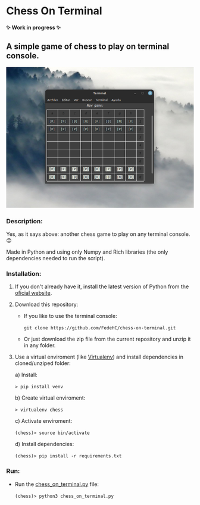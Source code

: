 # Chess On Terminal
**✨ Work in progress ✨**

## A simple game of chess to play on terminal console.
![Image](./images/screenshot.png)
### Description:
Yes, as it says above: another chess game to play on any terminal console. 😌

Made in Python and using only Numpy and Rich libraries (the only dependencies needed to run the script).

### Installation:
1) If you don't already have it, install the latest version of Python from the [oficial website](https://www.python.org/downloads/).

2) Download this repository:
    - If you like to use the terminal console:

        `git clone https://github.com/FedeHC/chess-on-terminal.git`

    - Or just download the zip file from the current repository and unzip it in any folder.

3) Use a virtual enviroment (like [Virtualenv](https://virtualenv.pypa.io/en/stable/index.html)) and install dependencies in cloned/unziped folder:

    a) Install:

    `> pip install venv`

    b) Create virtual enviroment:

    `> virtualenv chess`

    c) Activate enviroment:

    `(chess)> source bin/activate`

    d) Install dependencies:

    `(chess)> pip install -r requirements.txt`

### Run:
- Run the [chess_on_terminal.py](chess_on_terminal.py) file:

    `(chess)> python3 chess_on_terminal.py`